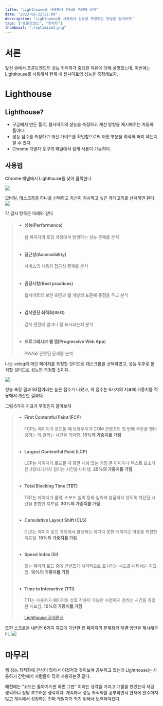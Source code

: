 ```yaml
---
title: "Lighthouse를 사용해서 성능을 측정해 보자"
date: "2023-08-22T21:00"
description: "Lighthouse를 사용해서 성능을 측정하는 방법을 알아보자"
tags: ["프론트엔드", "최적화"]
thumbnail: "./optimize2.png"
---
```


# 서론

앞선 글에서 프론트엔드의 성능 최적화가 중요한 이유에 대해 설명했는데, 이번에는 Lighthouse를 사용해서 현재 내 웹사이트의 성능을 측정해보자.

# Lighthouse

## Lighthouse?

- 구글에서 만든 툴로, 웹사이트의 성능을 측정하고 개선 방향을 제시해주는 자동화 툴이다.
- 성능 점수를 측정하고 개선 가이드를 확인함으로써 어떤 부분을 최적화 해야 하는지 알 수 있다.
- Chrome 개발자 도구의 패널에서 쉽게 사용이 가능하다.

## 사용법

Chrome 패널에서 Lighthouse를 찾아 클릭한다

![](https://velog.velcdn.com/images/dohi/post/d5ca002b-81aa-4ab1-b3e1-8cc27d93866b/image.png)

모바일, 데스크톱중 하나를 선택하고 자신이 검사하고 싶은 카테고리를 선택하면 된다.
![](https://velog.velcdn.com/images/dohi/post/fc630fad-18b7-485c-ae73-ca6e5ef77ae3/image.png)

각 검사 항목은 아래와 같다

> - #### 성능(Performance)
>   웹 페이지의 로딩 과정에서 발생하는 성능 문제를 분석<br></br>
> - #### 접근성(Accessibility)
>   서비스의 사용자 접근성 문제를 분석<br></br>
> - #### 권장사항(Best practices)
>   웹사이트의 보안 측면과 웹 개발의 표준에 중점을 두고 분석<br></br>
> - #### 검색엔진 최적화(SEO)
>   검색 엔진에 얼마나 잘 표시되는지 분석<br></br>
> - #### 프로그레시브 웹 앱(Progressive Web App)
>   PWA와 관련된 문제를 분석

나는 velog의 메인 페이지를 측정할 것이므로 데스크톱을 선택하였고, 성능 위주로 분석할 것이므로 성능만 측정할 것이다.

![](https://velog.velcdn.com/images/dohi/post/0f83caf4-b5ec-4ba7-bddd-55695b54de39/image.png)

성능 측정 결과 92점이라는 높은 점수가 나왔고, 이 점수는 6가지의 지표에 가중치를 적용해서 계산한 결과다.

그럼 6가지 지표가 무엇인지 알아보자

> - #### First Contentful Paint (FCP)
>   FCP는 페이지가 로드될 때 브라우저가 DOM 콘텐츠의 첫 번째 부분을 렌더링하는 데 걸리는 시간을 의미함. **10%의 가중치를 가짐**<br></br>
> - #### Largest Contentful Paint (LCP)
>   LCP는 페이지가 로드될 때 화면 내에 있는 가장 큰 이미지나 텍스트 요소가 렌더링되기까지 걸리는 시간을 나타냄. **25%의 가중치를 가짐**<br></br>
> - #### Total Blocking Time (TBT)
>   TBT는 페이지가 클릭, 키보드 입력 등의 입력에 응답하지 않도록 차단된 시간을 총합한 지표임. **30%의 가중치를 가짐**<br></br>
> - #### Cumulative Layout Shift (CLS)
>   CLS는 페이지 로드 과정에서 발생하는 예기치 못한 레이아웃 이동을 측정한 지표임. **15%의 가중치를 가짐**<br></br>
> - #### Speed Index (SI)
>   SI는 페이지 로드 중에 콘텐츠가 시각적으로 표시되는 속도를 나타내는 지표임. **10%의 가중치를 가짐**<br></br>
> - #### Time to Interactive (TTI)
>   TTI는 사용자가 페이지와 상호 작용이 가능한 시점까지 걸리는 시간을 측정한 지표임. **10%의 가중치를 가짐**<br></br>
> [Lighthouse 공식문서](https://developer.chrome.com/ko/docs/lighthouse/performance/performance-scoring/#lighthouse-8)


또한 스크롤을 내리면 6가지 지표에 기반한 웹 페이지의 문제점과 해결 방안을 제시해준다.
![](https://velog.velcdn.com/images/dohi/post/93faf0fe-bd9e-48fd-bb2e-ba3b591fa025/image.png)

# 마무리

웹 성능 최적화에 관심이 많아서 이것저것 찾아보며 공부하고 있는데 Lighthouse는 사용하기 간편해서 사람들이 많이 사용하는것 같다.

예전에는 "코드는 돌아가기만 하면 그만" 이라는 생각을 가지고 개발을 했었는데 지금 생각하니 정말 부끄러운 생각이다. 계속해서 성능 최적화를 공부하면서 현재에 안주하지 않고 계속해서 성장하는 진짜 개발자가 되기 위해서 노력해야겠다.
